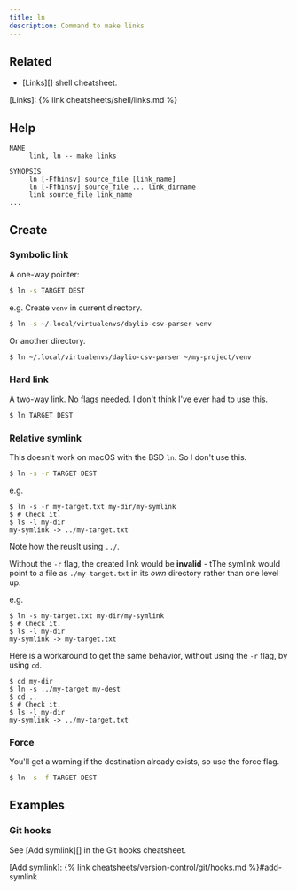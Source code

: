 ```yaml
---
title: ln
description: Command to make links
---
```



## Related

- [Links][] shell cheatsheet.

[Links]: {% link cheatsheets/shell/links.md %}


## Help

```
NAME
     link, ln -- make links

SYNOPSIS
     ln [-Ffhinsv] source_file [link_name]
     ln [-Ffhinsv] source_file ... link_dirname
     link source_file link_name
...
```


## Create

### Symbolic link

A one-way pointer:

```sh
$ ln -s TARGET DEST
```

e.g. Create `venv` in current directory.

```sh
$ ln -s ~/.local/virtualenvs/daylio-csv-parser venv
```

Or another directory.

```sh
$ ln ~/.local/virtualenvs/daylio-csv-parser ~/my-project/venv
```

### Hard link

A two-way link. No flags needed. I don't think I've ever had to use this.

```sh
$ ln TARGET DEST
```

### Relative symlink

This doesn't work on macOS with the BSD `ln`. So I don't use this.

```sh
$ ln -s -r TARGET DEST
```

e.g.

```console
$ ln -s -r my-target.txt my-dir/my-symlink
$ # Check it.
$ ls -l my-dir
my-symlink -> ../my-target.txt
```

Note how the reuslt using `../`.

Without the `-r` flag, the created link would be **invalid** - tThe symlink would point to a file as `./my-target.txt` in its _own_ directory rather than one level up.

e.g.

```console
$ ln -s my-target.txt my-dir/my-symlink
$ # Check it.
$ ls -l my-dir
my-symlink -> my-target.txt
```

Here is a workaround to get the same behavior, without using the `-r` flag, by using `cd`.

```console
$ cd my-dir
$ ln -s ../my-target my-dest
$ cd ..
$ # Check it.
$ ls -l my-dir
my-symlink -> ../my-target.txt
```

### Force

You'll get a warning if the destination already exists, so use the force flag.

```sh
$ ln -s -f TARGET DEST
```


## Examples

### Git hooks

See [Add symlink][] in the Git hooks cheatsheet.

[Add symlink]: {% link cheatsheets/version-control/git/hooks.md %}#add-symlink


